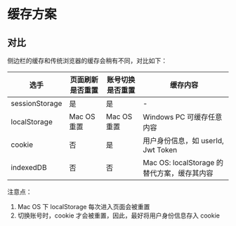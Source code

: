 # 缓存方案

## 对比

侧边栏的缓存和传统浏览器的缓存会稍有不同，对比如下：

| 选手         | 页面刷新是否重置 | 账号切换是否重置 | 缓存内容 |
| -------------- | ---------------- | ---------------- | ---------------------------------------------------- |
| sessionStorage | 是              | 是              | - |
| localStorage   | Mac OS 重置 | Mac OS 重置 | Windows PC 可缓存任意内容 |
| cookie         | 否              | 是              | 用户身份信息，如 userId, Jwt Token           |
| indexedDB      | 否              | 否              | Mac OS: localStorage 的替代方案，缓存其内容 |

注意点：
1. Mac OS 下 localStorage 每次进入页面会被重置
2. 切换账号时，cookie 才会被重置，因此，最好将用户身份信息存入 cookie
